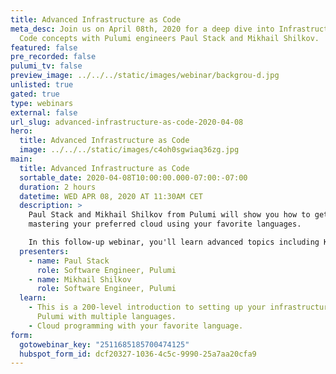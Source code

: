 ```yaml
---
title: Advanced Infrastructure as Code
meta_desc: Join us on April 08th, 2020 for a deep dive into Infrastructure as
  Code concepts with Pulumi engineers Paul Stack and Mikhail Shilkov.
featured: false
pre_recorded: false
pulumi_tv: false
preview_image: ../../../static/images/webinar/backgrou-d.jpg
unlisted: true
gated: true
type: webinars
external: false
url_slug: advanced-infrastructure-as-code-2020-04-08
hero:
  title: Advanced Infrastructure as Code
  image: ../../../static/images/c4oh0sgwiaq36zg.jpg
main:
  title: Advanced Infrastructure as Code
  sortable_date: 2020-04-08T10:00:00.000-07:00:-07:00
  duration: 2 hours
  datetime: WED APR 08, 2020 AT 11:30AM CET
  description: >
    Paul Stack and Mikhail Shilkov from Pulumi will show you how to get started
    mastering your preferred cloud using your favorite languages.

    In this follow-up webinar, you'll learn advanced topics including Kubernetes, infrastructure testing, dynamic providers and component resources.
  presenters:
    - name: Paul Stack
      role: Software Engineer, Pulumi
    - name: Mikhail Shilkov
      role: Software Engineer, Pulumi
  learn:
    - This is a 200-level introduction to setting up your infrastructure using
      Pulumi with multiple languages.
    - Cloud programming with your favorite language.
form:
  gotowebinar_key: "2511685185700474125"
  hubspot_form_id: dcf20327-1036-4c5c-9990-25a7aa20cfa9
---
```

